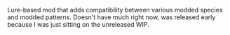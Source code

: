 Lure-based mod that adds compatibility between various modded species and modded patterns. 
Doesn't have much right now, was released early because I was just sitting on the unreleased WIP.